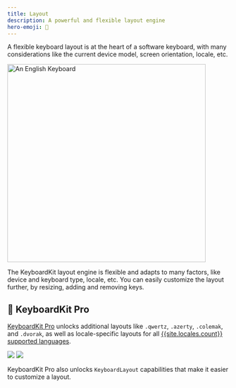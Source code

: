 ```yaml
---
title: Layout
description: A powerful and flexible layout engine
hero-emoji: 🔣
---
```



A flexible keyboard layout is at the heart of a software keyboard, with many considerations like the current device model, screen orientation, locale, etc.

<img width="450" alt="An English Keyboard" src="{{page.assets}}keyboardview-english.jpg" />

The KeyboardKit layout engine is flexible and adapts to many factors, like device and keyboard type, locale, etc. You can easily customize the layout further, by resizing, adding and removing keys.


## 👑 KeyboardKit Pro

[KeyboardKit Pro][Pro] unlocks additional layouts like `.qwertz`, `.azerty`, `.colemak`, and `.dvorak`, as well as locale-specific layouts for all [{{site.locales.count}} supported languages](/locales).

<div class="grid col2">
    <span><img src="{{page.assets}}keyboardview-dvorak.jpg" /></span>
    <span><img src="{{page.assets}}keyboardview-greek.jpg" /></span>
</div>

KeyboardKit Pro also unlocks ``KeyboardLayout`` capabilities that make it easier to customize a layout.


[Pro]: /pro   
